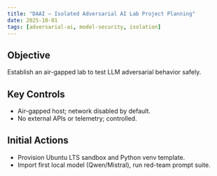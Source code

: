```yaml
---
title: "DAAI — Isolated Adversarial AI Lab Project Planning"
date: 2025-10-01
tags: [adversarial-ai, model-security, isolation]
---
```


## Objective
Establish an air-gapped lab to test LLM adversarial behavior safely.

## Key Controls
- Air-gapped host; network disabled by default.
- No external APIs or telemetry; controlled.

## Initial Actions
- Provision Ubuntu LTS sandbox and Python venv template.
- Import first local model (Qwen/Mistral), run red-team prompt suite.

